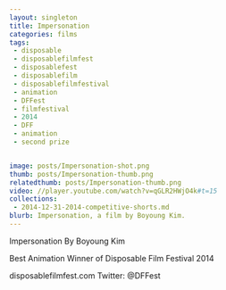 ```yaml
---
layout: singleton
title: Impersonation
categories: films
tags:
 - disposable
 - disposablefilmfest
 - disposablefest
 - disposablefilm
 - disposablefilmfestival
 - animation
 - DFFest
 - filmfestival
 - 2014
 - DFF
 - animation
 - second prize


image: posts/Impersonation-shot.png
thumb: posts/Impersonation-thumb.png
relatedthumb: posts/Impersonation-thumb.png
video: //player.youtube.com/watch?v=qGLR2HWjO4k#t=15
collections:
 - 2014-12-31-2014-competitive-shorts.md
blurb: Impersonation, a film by Boyoung Kim.
---
```


Impersonation
By Boyoung Kim

Best Animation Winner of Disposable Film Festival 2014

disposablefilmfest.com
Twitter: @DFFest
